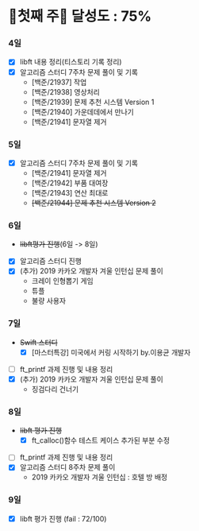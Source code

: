# 📝첫째 주📝 달성도 : 75%
### 4일
- [x] libft 내용 정리(티스토리 기록 정리)
- [x] 알고리즘 스터디 7주차 문제 풀이 및 기록
  - [백준/21937] 작업
  - [백준/21938] 영상처리
  - [백준/21939] 문제 추천 시스템 Version 1
  - [백준/21940] 가운데데에서 만나기
  - [백준/21941] 문자열 제거

### 5일
- [x] 알고리즘 스터디 7주차 문제 풀이 및 기록
  - [백준/21941] 문자열 제거
  - [백준/21942] 부품 대여장
  - [백준/21943] 연산 최대로
  - ~~[백준/21944] 문제 추천 시스템 Version 2~~

### 6일
- ~~libft평가 진행~~(6일 -> 8일)
- [x] 알고리즘 스터디 진행
- [x] (추가) 2019 카카오 개발자 겨울 인턴십 문제 풀이
  - 크레이 인형뽑기 게임
  - 튜플
  - 불량 사용자

### 7일
- ~~Swift 스터디~~ 
  - [x] [마스터특강] 미국에서 커링 시작하기 by.이용균 개발자
- [ ] ft_printf 과제 진행 및 내용 정리
- [x] (추가) 2019 카카오 개발자 겨울 인턴십 문제 풀이 
  - 징검다리 건너기

### 8일
- ~~libft 평가 진행~~ 
  - [x] ft_calloc()함수 테스트 케이스 추가된 부분 수정
- [ ] ft_printf 과제 진행 및 내용 정리
- [x] 알고리즘 스터디 8주차 문제 풀이
  - 2019 카카오 개발자 겨울 인턴십 : 호텔 방 배정

### 9일
- [x] libft 평가 진행 (fail : 72/100)
